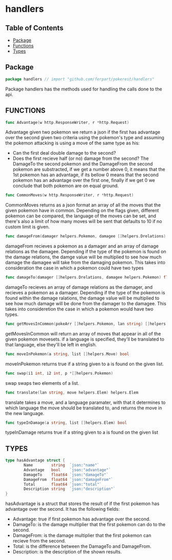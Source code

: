 # handlers

## Table of Contents

- [Package](#package)
- [Functions](#functions)
- [Types](#types)

## Package

```go
package handlers // import "github.com/ferpart/pokerest/handlers"
```

Package handlers has the methods used for handling the calls done to the
api.

## FUNCTIONS

```go
func Advantage(w http.ResponseWriter, r *http.Request)
```

Advantage given two pokemon we return a json if the first has advantage over
the second given two criteria using the pokemon's type and assuming the
pokemon attacking is using a move of the same type as his:

- Can the first deal double damage to the second?
- Does the first recieve half (or no) damage from the second?
  The DamageTo the second pokemon and the DamageFrom the second pokemon are
  substracted, if we get a number above 0, it means that the 1st pokemon has
  an advantage, if its bellow 0 means that the second pokemon has an advantage
  over the first one, finally if we get 0 we conclude that both pokemon are on
  equal ground.

```go
func CommonMoves(w http.ResponseWriter, r *http.Request)
```

CommonMoves returns as a json format an array of all the moves that the
given pokemon have in common. Depending on the flags given, different
pokemon can be compared, the language of the moves can be set, and there's
also a limit of how many moves will be sent that defaults to 10 if no custom
limit is given.

```go
func damageFrom(damager helpers.Pokemon, damagee []helpers.Drelations) float64
```

damageFrom recieves a pokemon as a damager and an array of damage relations
as the damagee. Depending if the type of the pokemon is found on the damage
relations, the damge value will be multiplied to see how much damage the
damagee will take from the damaging pokemon. This takes into consideration
the case in which a pokemon could have two types

```go
func damageTo(damager []helpers.Drelations, damagee helpers.Pokemon) float64
```

damageTo recieves an array of damage relations as the damager, and recieves
a pokemon as a damager. Depending if the type of the pokemon is found within
the damage ralations, the damage value will be multiplied to see how much
damage will be done from the damager to the damagee. This takes into
consideretion the case in which a pokemon would have two types.

```go
func getMovesInCommon(pokeArr []helpers.Pokemon, lan string) []helpers.Elem
```

getMovesInCommon will return an array of moves that appear in all of the
given pokemon movesets. if a language is specified, they'll be translated to
that language, else they'll be left in english.

```go
func moveInPokemon(a string, list []helpers.Move) bool
```

moveInPokemon returns true if a string given to a is found on the given
list.

```go
func swap(i1 int, i2 int, p *[]helpers.Pokemon)
```

swap swaps two elements of a list.

```go
func translate(lan string, move helpers.Elem) helpers.Elem
```

translate takes a move, and a language paramater, with that it determines to
which language the move should be translated to, and returns the move in the
new language.

```go
func typeInDamage(a string, list []helpers.Elem) bool
```

typeInDamage returns true if a string given to a is found on the given list

## TYPES

```go
type hasAdvantage struct {
        Name        string  `json:"name"`
        Advantage   bool    `json:"advantage"`
        DamageTo    float64 `json:"damageTo"`
        DamageFrom  float64 `json:"damageFrom"`
        Total       float64 `json:"total"`
        Description string  `json:"description"`
}
```

hasAdvantage is a struct that stores the result of if the first pokemon has
advantage over the second. It has the following fields:

- Advantage: true if first pokemon has advantage over the second.
- DamageTo: is the damage multiplier that the first pokemon can do to the second.
- DamageFrom: is the damage multiplier that the first pokemon can recieve from the second.
- Total: is the difference between the DamageTo and DamageFrom.
- Description: is the description of the shown results.
